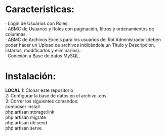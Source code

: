 <h1><b>Caracteristicas:</b></h1>

·         Login de Usuarios con Roles. <br>
·         ABMC de Usuarios y Roles con paginación, filtros y ordenamientos de columnas. <br>
·         ABMC de Archivos Excels para los usuarios del Rol Administrador (deben poder hacer un Upload de archivos indicándole un Titulo y Descripción, listarlos, modificarlos y eliminarlos).. <br>
·         Conexión a Base de datos MySQL. <br>


<h1><b>Instalación:</b></h1>

<b>LOCAL</b>
1: Clonar este repositorio <br>
2: Configurar la base de datos en el archivo .env <br>
3: Correr los siguientes comandos: <br>
	composer install <br>
	php artisan storage:link <br>
	php artisan migrate <br>
	php artisan db:seed <br>
	php artisan serve <br>
